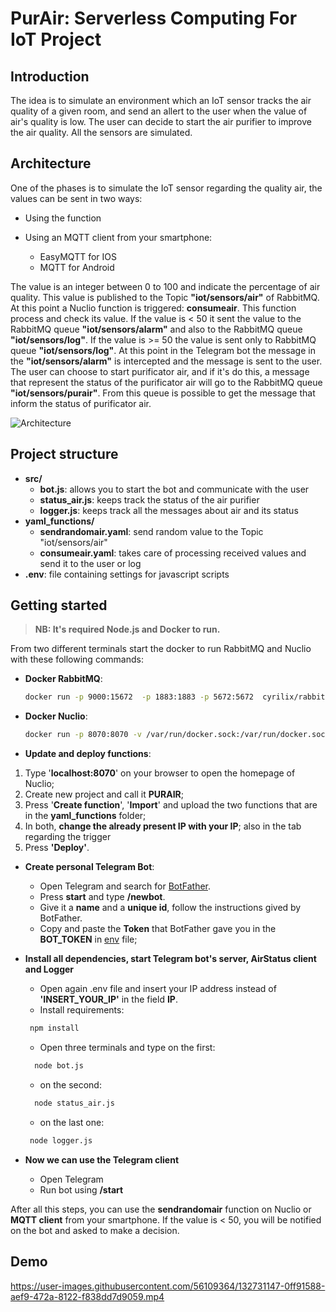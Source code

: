 # PurAir: Serverless Computing For IoT Project

## Introduction

The idea is to simulate an environment which an IoT sensor tracks the air quality of a given room, and send an allert to the user when the value of air's quality is low. The user can decide to start the air purifier to improve the air quality. All the sensors are simulated.

## Architecture

One of the phases is to simulate the IoT sensor regarding the quality air, the values can be sent in two ways:

- Using the function
- Using an MQTT client from your smartphone:
    
    - EasyMQTT for IOS
    - MQTT for Android

The value is an integer between 0 to 100 and indicate the percentage of air quality. This value is published to the Topic <strong>"iot/sensors/air"</strong> of RabbitMQ. At this point a Nuclio function is triggered: <strong>consumeair</strong>. This function process and check its value. If the value is < 50 it sent the value to the RabbitMQ queue <strong>"iot/sensors/alarm"</strong> and also to the RabbitMQ queue <strong>"iot/sensors/log"</strong>. If the value is >= 50 the value is sent only to RabbitMQ queue <strong>"iot/sensors/log"</strong>. At this point in the Telegram bot the message in the <strong>"iot/sensors/alarm"</strong> is intercepted and the message is sent to the user. The user can choose to start purificator air, and if it's do this, a message that represent the status of the purificator air will go to the RabbitMQ queue <strong>"iot/sensors/purair"</strong>. From this queue is possible to get the message that inform the status of purificator air. 

![Architecture](https://github.com/girolamo-giordano/telegrambot/blob/main/img/iot_diagram.png?raw=true)

## Project structure
- **src/**
  - **bot.js**: allows you to start the bot and communicate with the user
  - **status_air.js**: keeps track the status of the air purifier
  - **logger.js**: keeps track all the messages about air and its status
- **yaml_functions/**
  - **sendrandomair.yaml**: send random value to the Topic "iot/sensors/air"
  - **consumeair.yaml**: takes care of processing received values and send it to the user or log 
- **.env**: file containing settings for javascript scripts
## Getting started

 > **NB: It's required Node.js and Docker to run.**

From two different terminals start the docker to run RabbitMQ and Nuclio with these following commands:

- **Docker RabbitMQ**:

  ```sh
  docker run -p 9000:15672  -p 1883:1883 -p 5672:5672  cyrilix/rabbitmq-mqtt
  ```

- **Docker Nuclio**:

  ```sh
  docker run -p 8070:8070 -v /var/run/docker.sock:/var/run/docker.sock -v /tmp:/tmp nuclio/dashboard:stable-amd64
  ```

- **Update and deploy functions**:
 1. Type '**localhost:8070**' on your browser to open the homepage of Nuclio;
2.  Create new project and call it **PURAIR**;
  3. Press '**Create function**', '**Import**' and upload the two functions that are in the **yaml_functions** folder;
  4. In both, **change the already present IP with your IP**; also in the tab regarding the trigger
  5. Press **'Deploy'**.

- **Create personal Telegram Bot**:

  - Open Telegram and search for [BotFather](https://t.me/BotFather).
  - Press **start** and type **/newbot**.
  - Give it a **name** and a **unique id**, follow the instructions gived by BotFather.
  - Copy and paste the **Token** that BotFather gave you in the **BOT_TOKEN** in [env](src/.env) file;

- **Install all dependencies, start Telegram bot's server, AirStatus client and Logger**

  - Open again .env file and insert your IP address instead of **'INSERT_YOUR_IP'** in the field **IP**.
  - Install requirements:
   ```sh
    npm install
   ```
  - Open three terminals and type on the first:
  ```sh
    node bot.js
   ```
  - on the second:
  ```sh
    node status_air.js
   ```
  - on the last one:
   ```sh
    node logger.js
   ```
- **Now we can use the Telegram client**
  - Open Telegram
  - Run bot using **/start**

After all this steps, you can use the **sendrandomair** function on Nuclio or **MQTT client** from your smartphone. If the value is < 50, you will be notified on the bot and asked to make a decision.

## Demo


https://user-images.githubusercontent.com/56109364/132731147-0ff91588-aef9-472a-8122-f838dd7d9059.mp4



  
